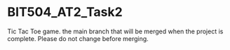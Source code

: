 # BIT504_AT2_Task2
Tic Tac Toe game. the main branch that will be merged when the project is complete. Please do not change before merging.
